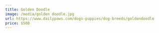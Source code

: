 ```yaml
---
title: Golden Doodle
image: /media/golden doodle.jpg
url: https://www.dailypaws.com/dogs-puppies/dog-breeds/goldendoodle
price: $500
---
```


